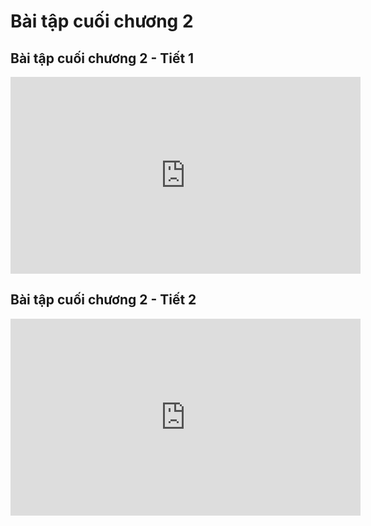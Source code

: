 # Bài tập cuối chương 2
## Bài tập cuối chương 2 - Tiết 1
<iframe width="560" height="315" src="https://www.youtube.com/embed/7lWhGDsXdBY?si=OAhavapOBZYR8X0g" title="YouTube video player" frameborder="0" allow="accelerometer; autoplay; clipboard-write; encrypted-media; gyroscope; picture-in-picture; web-share" referrerpolicy="strict-origin-when-cross-origin" allowfullscreen></iframe>

## Bài tập cuối chương 2 - Tiết 2
<iframe width="560" height="315" src="https://www.youtube.com/embed/e9hwVMYNMa0?si=s4ZlDALxYCoIyp84" title="YouTube video player" frameborder="0" allow="accelerometer; autoplay; clipboard-write; encrypted-media; gyroscope; picture-in-picture; web-share" referrerpolicy="strict-origin-when-cross-origin" allowfullscreen></iframe>